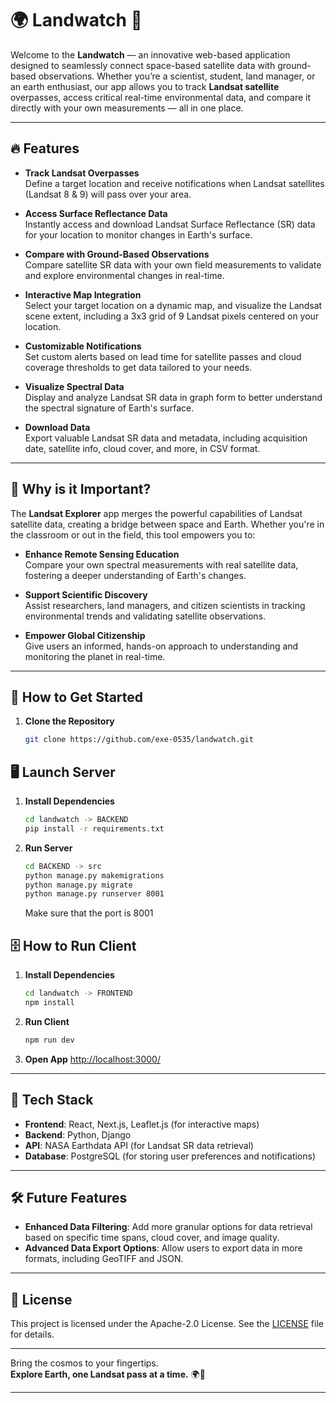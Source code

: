 # 🌍 Landwatch 🚀

Welcome to the **Landwatch** — an innovative web-based application designed to seamlessly connect space-based satellite data with ground-based observations. Whether you’re a scientist, student, land manager, or an earth enthusiast, our app allows you to track **Landsat satellite** overpasses, access critical real-time environmental data, and compare it directly with your own measurements — all in one place. 

---

## 🔥 Features

- **Track Landsat Overpasses**  
  Define a target location and receive notifications when Landsat satellites (Landsat 8 & 9) will pass over your area.

- **Access Surface Reflectance Data**  
  Instantly access and download Landsat Surface Reflectance (SR) data for your location to monitor changes in Earth's surface.

- **Compare with Ground-Based Observations**  
  Compare satellite SR data with your own field measurements to validate and explore environmental changes in real-time.

- **Interactive Map Integration**  
  Select your target location on a dynamic map, and visualize the Landsat scene extent, including a 3x3 grid of 9 Landsat pixels centered on your location.

- **Customizable Notifications**  
  Set custom alerts based on lead time for satellite passes and cloud coverage thresholds to get data tailored to your needs.

- **Visualize Spectral Data**  
  Display and analyze Landsat SR data in graph form to better understand the spectral signature of Earth's surface.

- **Download Data**  
  Export valuable Landsat SR data and metadata, including acquisition date, satellite info, cloud cover, and more, in CSV format.

---

## 🌟 Why is it Important?

The **Landsat Explorer** app merges the powerful capabilities of Landsat satellite data, creating a bridge between space and Earth. Whether you're in the classroom or out in the field, this tool empowers you to:

- **Enhance Remote Sensing Education**  
  Compare your own spectral measurements with real satellite data, fostering a deeper understanding of Earth's changes.

- **Support Scientific Discovery**  
  Assist researchers, land managers, and citizen scientists in tracking environmental trends and validating satellite observations.

- **Empower Global Citizenship**  
  Give users an informed, hands-on approach to understanding and monitoring the planet in real-time.

---

## 🚀 How to Get Started

1. **Clone the Repository**
   ```bash
   git clone https://github.com/exe-0535/landwatch.git
   ```

## 🖥️ Launch Server
   
1. **Install Dependencies**
   ```bash
   cd landwatch -> BACKEND 
   pip install -r requirements.txt
   ```
2. **Run Server**
   ```bash
   cd BACKEND -> src
   python manage.py makemigrations
   python manage.py migrate
   python manage.py runserver 8001
   ```
   Make sure that the port is 8001

## 🗄️ How to Run Client

1. **Install Dependencies**
   ```bash
   cd landwatch -> FRONTEND 
   npm install 
   ```
2. **Run Client**
   ```bash
   npm run dev
   ```
3. **Open App**
   <a href="http://localhost:3000/">http://localhost:3000/</a>
---

## 🔧 Tech Stack

- **Frontend**: React, Next.js, Leaflet.js (for interactive maps)
- **Backend**: Python, Django
- **API**: NASA Earthdata API (for Landsat SR data retrieval)
- **Database**: PostgreSQL (for storing user preferences and notifications)

---

## 🛠️ Future Features

- **Enhanced Data Filtering**: Add more granular options for data retrieval based on specific time spans, cloud cover, and image quality.
- **Advanced Data Export Options**: Allow users to export data in more formats, including GeoTIFF and JSON.

---

## 📄 License

This project is licensed under the Apache-2.0 License. See the [LICENSE](LICENSE) file for details.

---

Bring the cosmos to your fingertips.  
**Explore Earth, one Landsat pass at a time.** 🌍🚀

---

